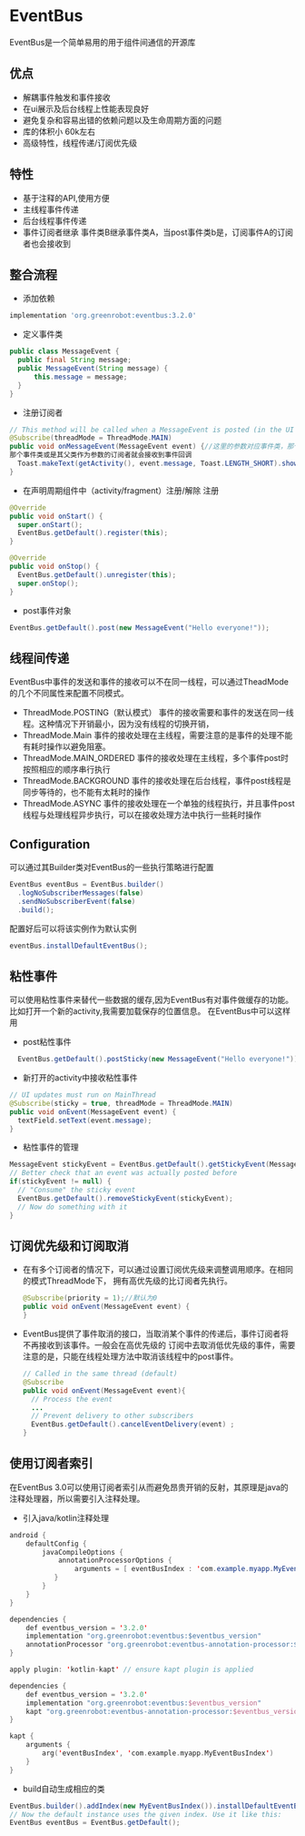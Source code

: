 # EventBus
EventBus是一个简单易用的用于组件间通信的开源库
## 优点
- 解耦事件触发和事件接收
- 在ui展示及后台线程上性能表现良好
- 避免复杂和容易出错的依赖问题以及生命周期方面的问题
- 库的体积小 60k左右
- 高级特性，线程传递/订阅优先级

## 特性
- 基于注释的API,使用方便
- 主线程事件传递
- 后台线程事件传递
- 事件订阅者继承  事件类B继承事件类A，当post事件类b是，订阅事件A的订阅者也会接收到

## 整合流程
  - 添加依赖
  ```gradle
  implementation 'org.greenrobot:eventbus:3.2.0'
  ```
  
  - 定义事件类
  ```java
  public class MessageEvent {
    public final String message;
    public MessageEvent(String message) {
        this.message = message;
    }
  }
  ```
  
  - 注册订阅者
  ```java
  // This method will be called when a MessageEvent is posted (in the UI thread for Toast)
  @Subscribe(threadMode = ThreadMode.MAIN)
  public void onMessageEvent(MessageEvent event) {//这里的参数对应事件类，那个事件类对象被post,
  那个事件类或是其父类作为参数的订阅者就会接收到事件回调
    Toast.makeText(getActivity(), event.message, Toast.LENGTH_SHORT).show();
  }
  ```
  
  - 在声明周期组件中（activity/fragment）注册/解除 注册
  ```java
  @Override
  public void onStart() {
    super.onStart();
    EventBus.getDefault().register(this);
  }
 
  @Override
  public void onStop() {
    EventBus.getDefault().unregister(this);
    super.onStop();
  }
  ```
  
  - post事件对象
  ```java
  EventBus.getDefault().post(new MessageEvent("Hello everyone!"));
  ```
  
  ## 线程间传递
  EventBus中事件的发送和事件的接收可以不在同一线程，可以通过TheadMode的几个不同属性来配置不同模式。
  - ThreadMode.POSTING（默认模式）
    事件的接收需要和事件的发送在同一线程。这种情况下开销最小，因为没有线程的切换开销，
  - ThreadMode.Main
    事件的接收处理在主线程，需要注意的是事件的处理不能有耗时操作以避免阻塞。
  - ThreadMode.MAIN_ORDERED
    事件的接收处理在主线程，多个事件post时按照相应的顺序串行执行
  - ThreadMode.BACKGROUND
    事件的接收处理在后台线程，事件post线程是同步等待的，也不能有太耗时的操作
  - ThreadMode.ASYNC
    事件的接收处理在一个单独的线程执行，并且事件post线程与处理线程异步执行，可以在接收处理方法中执行一些耗时操作
    
  ## Configuration
  可以通过其Builder类对EventBus的一些执行策略进行配置
  ```java
  EventBus eventBus = EventBus.builder()
    .logNoSubscriberMessages(false)
    .sendNoSubscriberEvent(false)
    .build();
  ```
  配置好后可以将该实例作为默认实例
  ```java
  eventBus.installDefaultEventBus();
  ```
  
  ## 粘性事件
  可以使用粘性事件来替代一些数据的缓存,因为EventBus有对事件做缓存的功能。比如打开一个新的activity,我需要加载保存的位置信息。
  在EventBus中可以这样用
  - post粘性事件
  ```java
  	EventBus.getDefault().postSticky(new MessageEvent("Hello everyone!"));
  ```
  - 新打开的activity中接收粘性事件
  ```java
  // UI updates must run on MainThread
  @Subscribe(sticky = true, threadMode = ThreadMode.MAIN)
  public void onEvent(MessageEvent event) {   
    textField.setText(event.message);
  }
  ```
  - 粘性事件的管理
  ```java
  MessageEvent stickyEvent = EventBus.getDefault().getStickyEvent(MessageEvent.class);
  // Better check that an event was actually posted before
  if(stickyEvent != null) {
    // "Consume" the sticky event
    EventBus.getDefault().removeStickyEvent(stickyEvent);
    // Now do something with it
  }
  ```
  
  ## 订阅优先级和订阅取消
  - 在有多个订阅者的情况下，可以通过设置订阅优先级来调整调用顺序。在相同的模式ThreadMode下，
    拥有高优先级的比订阅者先执行。
    ```java
    @Subscribe(priority = 1);//默认为0
    public void onEvent(MessageEvent event) {
    }
    ```
  - EventBus提供了事件取消的接口，当取消某个事件的传递后，事件订阅者将不再接收到该事件。一般会在高优先级的
  订阅中去取消低优先级的事件，需要注意的是，只能在线程处理方法中取消该线程中的post事件。
    ```java
    // Called in the same thread (default)
    @Subscribe
    public void onEvent(MessageEvent event){
      // Process the event
      ...
      // Prevent delivery to other subscribers
      EventBus.getDefault().cancelEventDelivery(event) ;
    }
    ```
  ## 使用订阅者索引
  在EventBus 3.0可以使用订阅者索引从而避免昂贵开销的反射，其原理是java的注释处理器，所以需要引入注释处理。
  - 引入java/kotlin注释处理
  ```java
  android {
      defaultConfig {
          javaCompileOptions {
              annotationProcessorOptions {
                  arguments = [ eventBusIndex : 'com.example.myapp.MyEventBusIndex' ]
             }
          }
      }
  }
 
  dependencies {
      def eventbus_version = '3.2.0'
      implementation "org.greenrobot:eventbus:$eventbus_version"
      annotationProcessor "org.greenrobot:eventbus-annotation-processor:$eventbus_version"
  } 
  ```
  ```kotlin
  apply plugin: 'kotlin-kapt' // ensure kapt plugin is applied
 
  dependencies {
      def eventbus_version = '3.2.0'
      implementation "org.greenrobot:eventbus:$eventbus_version"
      kapt "org.greenrobot:eventbus-annotation-processor:$eventbus_version" 
  }
 
  kapt {
      arguments {
          arg('eventBusIndex', 'com.example.myapp.MyEventBusIndex')
      }
  }
  ```
  
  - build自动生成相应的类
  ```java
  EventBus.builder().addIndex(new MyEventBusIndex()).installDefaultEventBus();
  // Now the default instance uses the given index. Use it like this:
  EventBus eventBus = EventBus.getDefault();
  ```
  
  
  
